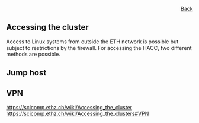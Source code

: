 <div id="readme" class="Box-body readme blob js-code-block-container">
<article class="markdown-body entry-content p-3 p-md-6" itemprop="text">
<p align="right">
<a href="https://github.com/fpgasystems/hacc/blob/main/README.md#sections">Back</a>
</p>

# Accessing the cluster
Access to Linux systems from outside the ETH network is possible but subject to restrictions by the firewall. For accessing the HACC, two different methods are possible.

## Jump host

## VPN


https://scicomp.ethz.ch/wiki/Accessing_the_cluster
https://scicomp.ethz.ch/wiki/Accessing_the_clusters#VPN
